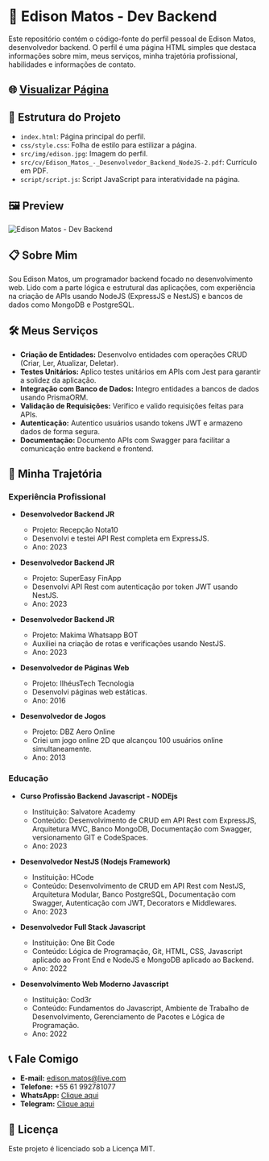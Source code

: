 # 🚀 Edison Matos - Dev Backend

Este repositório contém o código-fonte do perfil pessoal de Edison Matos, desenvolvedor backend. O perfil é uma página HTML simples que destaca informações sobre mim, meus serviços, minha trajetória profissional, habilidades e informações de contato.

## 🌐 [Visualizar Página](insira-aqui-o-link-da-pagina)

## 📂 Estrutura do Projeto

- `index.html`: Página principal do perfil.
- `css/style.css`: Folha de estilo para estilizar a página.
- `src/img/edison.jpg`: Imagem do perfil.
- `src/cv/Edison_Matos_-_Desenvolvedor_Backend_NodeJS-2.pdf`: Currículo em PDF.
- `script/script.js`: Script JavaScript para interatividade na página.

## 🖼️ Preview

![Edison Matos - Dev Backend](insira-o-link-da-imagem)

## 📋 Sobre Mim

Sou Edison Matos, um programador backend focado no desenvolvimento web. Lido com a parte lógica e estrutural das aplicações, com experiência na criação de APIs usando NodeJS (ExpressJS e NestJS) e bancos de dados como MongoDB e PostgreSQL.

## 🛠️ Meus Serviços

- **Criação de Entidades:** Desenvolvo entidades com operações CRUD (Criar, Ler, Atualizar, Deletar).
- **Testes Unitários:** Aplico testes unitários em APIs com Jest para garantir a solidez da aplicação.
- **Integração com Banco de Dados:** Integro entidades a bancos de dados usando PrismaORM.
- **Validação de Requisições:** Verifico e valido requisições feitas para APIs.
- **Autenticação:** Autentico usuários usando tokens JWT e armazeno dados de forma segura.
- **Documentação:** Documento APIs com Swagger para facilitar a comunicação entre backend e frontend.

## 📄 Minha Trajetória

### Experiência Profissional

- **Desenvolvedor Backend JR**
  - Projeto: Recepção Nota10
  - Desenvolvi e testei API Rest completa em ExpressJS.
  - Ano: 2023

- **Desenvolvedor Backend JR**
  - Projeto: SuperEasy FinApp
  - Desenvolvi API Rest com autenticação por token JWT usando NestJS.
  - Ano: 2023

- **Desenvolvedor Backend JR**
  - Projeto: Makima Whatsapp BOT
  - Auxiliei na criação de rotas e verificações usando NestJS.
  - Ano: 2023

- **Desenvolvedor de Páginas Web**
  - Projeto: IlhéusTech Tecnologia
  - Desenvolvi páginas web estáticas.
  - Ano: 2016

- **Desenvolvedor de Jogos**
  - Projeto: DBZ Aero Online
  - Criei um jogo online 2D que alcançou 100 usuários online simultaneamente.
  - Ano: 2013

### Educação

- **Curso Profissão Backend Javascript - NODEjs**
  - Instituição: Salvatore Academy
  - Conteúdo: Desenvolvimento de CRUD em API Rest com ExpressJS, Arquitetura MVC, Banco MongoDB, Documentação com Swagger, versionamento GIT e CodeSpaces.
  - Ano: 2023

- **Desenvolvedor NestJS (Nodejs Framework)**
  - Instituição: HCode
  - Conteúdo: Desenvolvimento de CRUD em API Rest com NestJS, Arquitetura Modular, Banco PostgreSQL, Documentação com Swagger, Autenticação com JWT, Decorators e Middlewares.
  - Ano: 2023

- **Desenvolvedor Full Stack Javascript**
  - Instituição: One Bit Code
  - Conteúdo: Lógica de Programação, Git, HTML, CSS, Javascript aplicado ao Front End e NodeJS e MongoDB aplicado ao Backend.
  - Ano: 2022

- **Desenvolvimento Web Moderno Javascript**
  - Instituição: Cod3r
  - Conteúdo: Fundamentos do Javascript, Ambiente de Trabalho de Desenvolvimento, Gerenciamento de Pacotes e Lógica de Programação.
  - Ano: 2022

## 📞 Fale Comigo

- **E-mail:** edison.matos@live.com
- **Telefone:** +55 61 992781077
- **WhatsApp:** [Clique aqui](https://wa.me/5561992781077)
- **Telegram:** [Clique aqui](https://t.me/edmatoss)

## 📄 Licença

Este projeto é licenciado sob a Licença MIT.
